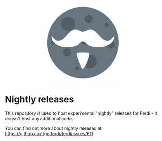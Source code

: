 <p align="center">
    <a href="https://getferdi.com">
      <img src="./logo.svg" alt="" width="250"/>
    </a>
</p>

# Nightly releases

This repository is used to host experimental "nightly" releases for Ferdi - it doesn't host any additional code.

You can find out more about nightly releases at https://github.com/getferdi/ferdi/issues/611
